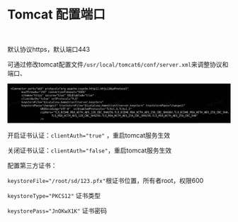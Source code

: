 # Tomcat 配置端口

‍

默认协议https，默认端口443

可通过修改tomcat配置文件`/usr/local/tomcat6/conf/server.xml`​来调整协议和端口、

​![](assets/clip_image002-20230208191911-k0s3woo.jpg)​

开启证书认证：`clientAuth="true"`​ ，重启tomcat服务生效

关闭证书认证：`clientAuth="false"`​ ，重启tomcat服务生效

配置第三方证书：

​`keystoreFile="/root/sd/123.pfx"`​   根证书位置，所有者root，权限600

​`keystoreType="PKCS12"`​   证书类型

​`keystorePass="JnOKwX1K"`​   证书密码

‍
